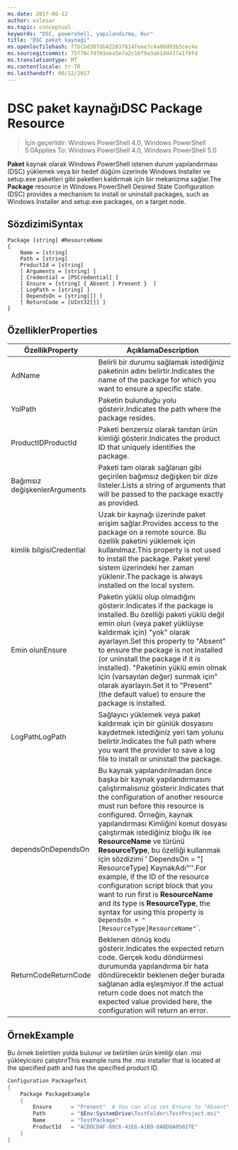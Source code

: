 ```yaml
---
ms.date: 2017-06-12
author: eslesar
ms.topic: conceptual
keywords: "DSC, powershell, yapılandırma, Kur"
title: "DSC paket kaynağı"
ms.openlocfilehash: f7bcbd387db422037614feee7c4a00d93b3cec4e
ms.sourcegitcommit: 75f70c7df01eea5e7a2c16f9a3ab1dd437a1f8fd
ms.translationtype: MT
ms.contentlocale: tr-TR
ms.lasthandoff: 06/12/2017
---
```

# <a name="dsc-package-resource"></a><span data-ttu-id="f4138-103">DSC paket kaynağı</span><span class="sxs-lookup"><span data-stu-id="f4138-103">DSC Package Resource</span></span>

> <span data-ttu-id="f4138-104">İçin geçerlidir: Windows PowerShell 4.0, Windows PowerShell 5.0</span><span class="sxs-lookup"><span data-stu-id="f4138-104">Applies To: Windows PowerShell 4.0, Windows PowerShell 5.0</span></span>

<span data-ttu-id="f4138-105">**Paket** kaynak olarak Windows PowerShell istenen durum yapılandırması (DSC) yüklemek veya bir hedef düğüm üzerinde Windows Installer ve setup.exe paketleri gibi paketleri kaldırmak için bir mekanizma sağlar.</span><span class="sxs-lookup"><span data-stu-id="f4138-105">The **Package** resource in Windows PowerShell Desired State Configuration (DSC) provides a mechanism to install or uninstall packages, such as Windows Installer and setup.exe packages, on a target node.</span></span>

## <a name="syntax"></a><span data-ttu-id="f4138-106">Sözdizimi</span><span class="sxs-lookup"><span data-stu-id="f4138-106">Syntax</span></span>

```
Package [string] #ResourceName
{
    Name = [string]
    Path = [string]
    ProductId = [string]
    [ Arguments = [string] ]
    [ Credential = [PSCredential] ]
    [ Ensure = [string] { Absent | Present }  ]
    [ LogPath = [string] ]
    [ DependsOn = [string[]] ]
    [ ReturnCode = [UInt32[]] ]
}
```

## <a name="properties"></a><span data-ttu-id="f4138-107">Özellikler</span><span class="sxs-lookup"><span data-stu-id="f4138-107">Properties</span></span>
|  <span data-ttu-id="f4138-108">Özellik</span><span class="sxs-lookup"><span data-stu-id="f4138-108">Property</span></span>  |  <span data-ttu-id="f4138-109">Açıklama</span><span class="sxs-lookup"><span data-stu-id="f4138-109">Description</span></span>   | 
|---|---| 
| <span data-ttu-id="f4138-110">Ad</span><span class="sxs-lookup"><span data-stu-id="f4138-110">Name</span></span>| <span data-ttu-id="f4138-111">Belirli bir durumu sağlamak istediğiniz paketinin adını belirtir.</span><span class="sxs-lookup"><span data-stu-id="f4138-111">Indicates the name of the package for which you want to ensure a specific state.</span></span>| 
| <span data-ttu-id="f4138-112">Yol</span><span class="sxs-lookup"><span data-stu-id="f4138-112">Path</span></span>| <span data-ttu-id="f4138-113">Paketin bulunduğu yolu gösterir.</span><span class="sxs-lookup"><span data-stu-id="f4138-113">Indicates the path where the package resides.</span></span>| 
| <span data-ttu-id="f4138-114">ProductID</span><span class="sxs-lookup"><span data-stu-id="f4138-114">ProductId</span></span>| <span data-ttu-id="f4138-115">Paketi benzersiz olarak tanıtan ürün kimliği gösterir.</span><span class="sxs-lookup"><span data-stu-id="f4138-115">Indicates the product ID that uniquely identifies the package.</span></span>| 
| <span data-ttu-id="f4138-116">Bağımsız değişkenler</span><span class="sxs-lookup"><span data-stu-id="f4138-116">Arguments</span></span>| <span data-ttu-id="f4138-117">Paketi tam olarak sağlanan gibi geçirilen bağımsız değişken bir dize listeler.</span><span class="sxs-lookup"><span data-stu-id="f4138-117">Lists a string of arguments that will be passed to the package exactly as provided.</span></span>| 
| <span data-ttu-id="f4138-118">kimlik bilgisi</span><span class="sxs-lookup"><span data-stu-id="f4138-118">Credential</span></span>| <span data-ttu-id="f4138-119">Uzak bir kaynağı üzerinde paket erişim sağlar.</span><span class="sxs-lookup"><span data-stu-id="f4138-119">Provides access to the package on a remote source.</span></span> <span data-ttu-id="f4138-120">Bu özellik paketini yüklemek için kullanılmaz.</span><span class="sxs-lookup"><span data-stu-id="f4138-120">This property is not used to install the package.</span></span> <span data-ttu-id="f4138-121">Paket yerel sistem üzerindeki her zaman yüklenir.</span><span class="sxs-lookup"><span data-stu-id="f4138-121">The package is always installed on the local system.</span></span>| 
| <span data-ttu-id="f4138-122">Emin olun</span><span class="sxs-lookup"><span data-stu-id="f4138-122">Ensure</span></span>| <span data-ttu-id="f4138-123">Paketin yüklü olup olmadığını gösterir.</span><span class="sxs-lookup"><span data-stu-id="f4138-123">Indicates if the package is installed.</span></span> <span data-ttu-id="f4138-124">Bu özelliği paketi yüklü değil emin olun (veya paket yüklüyse kaldırmak için) "yok" olarak ayarlayın.</span><span class="sxs-lookup"><span data-stu-id="f4138-124">Set this property to "Absent" to ensure the package is not installed (or uninstall the package if it is installed).</span></span> <span data-ttu-id="f4138-125">"Paketinin yüklü emin olmak için (varsayılan değer) sunmak için" olarak ayarlayın.</span><span class="sxs-lookup"><span data-stu-id="f4138-125">Set it to "Present" (the default value) to ensure the package is installed.</span></span>| 
| <span data-ttu-id="f4138-126">LogPath</span><span class="sxs-lookup"><span data-stu-id="f4138-126">LogPath</span></span>| <span data-ttu-id="f4138-127">Sağlayıcı yüklemek veya paket kaldırmak için bir günlük dosyasını kaydetmek istediğiniz yeri tam yolunu belirtir.</span><span class="sxs-lookup"><span data-stu-id="f4138-127">Indicates the full path where you want the provider to save a log file to install or uninstall the package.</span></span>| 
| <span data-ttu-id="f4138-128">dependsOn</span><span class="sxs-lookup"><span data-stu-id="f4138-128">DependsOn</span></span> | <span data-ttu-id="f4138-129">Bu kaynak yapılandırılmadan önce başka bir kaynak yapılandırmasını çalıştırmalısınız gösterir.</span><span class="sxs-lookup"><span data-stu-id="f4138-129">Indicates that the configuration of another resource must run before this resource is configured.</span></span> <span data-ttu-id="f4138-130">Örneğin, kaynak yapılandırması Kimliğini komut dosyası çalıştırmak istediğiniz bloğu ilk ise **ResourceName** ve türünü **ResourceType**, bu özelliği kullanmak için sözdizimi ' DependsOn = "[ ResourceType] KaynakAdı"''.</span><span class="sxs-lookup"><span data-stu-id="f4138-130">For example, if the ID of the resource configuration script block that you want to run first is **ResourceName** and its type is **ResourceType**, the syntax for using this property is `DependsOn = "[ResourceType]ResourceName"`\`.</span></span>| 
| <span data-ttu-id="f4138-131">ReturnCode</span><span class="sxs-lookup"><span data-stu-id="f4138-131">ReturnCode</span></span>| <span data-ttu-id="f4138-132">Beklenen dönüş kodu gösterir.</span><span class="sxs-lookup"><span data-stu-id="f4138-132">Indicates the expected return code.</span></span> <span data-ttu-id="f4138-133">Gerçek kodu döndürmesi durumunda yapılandırma bir hata döndürecektir beklenen değer burada sağlanan adla eşleşmiyor.</span><span class="sxs-lookup"><span data-stu-id="f4138-133">If the actual return code does not match the expected value provided here, the configuration will return an error.</span></span>| 

## <a name="example"></a><span data-ttu-id="f4138-134">Örnek</span><span class="sxs-lookup"><span data-stu-id="f4138-134">Example</span></span>

<span data-ttu-id="f4138-135">Bu örnek belirtilen yolda bulunur ve belirtilen ürün kimliği olan .msi yükleyicisini çalıştırır</span><span class="sxs-lookup"><span data-stu-id="f4138-135">This example runs the .msi installer that is located at the specified path and has the specified product ID.</span></span>

```powershell
Configuration PackageTest
{
    Package PackageExample
    {
        Ensure      = "Present"  # You can also set Ensure to "Absent"
        Path        = "$Env:SystemDrive\TestFolder\TestProject.msi"
        Name        = "TestPackage"
        ProductId   = "ACDDCDAF-80C6-41E6-A1B9-8ABD8A05027E"
    } 
}
```

